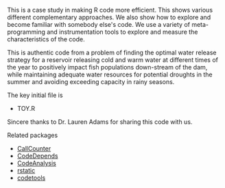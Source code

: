 This is a case study in making R code more efficient. This shows various different complementary
approaches. We also show how to explore and become familiar with somebody else's code. We use a
variety of meta-programming and instrumentation tools to explore and measure the characteristics of
the code.

This is authentic code from a problem of finding the optimal water release strategy for
a reservoir releasing cold and warm water at different times of the year to positively
impact fish populations down-stream of the dam, while maintaining adequate water resources
for potential droughts in the summer and avoiding exceeding capacity in rainy seasons.

The key initial file is 
+ TOY.R

Sincere thanks to Dr. Lauren Adams for sharing this code with us.

Related packages
+ [CallCounter](https://github.com/duncantl/CallCounter)
+ [CodeDepends](https://github.com/duncantl/CodeDepends)
+ [CodeAnalysis](https://github.com/duncantl/CodeAnalysis)
+ [rstatic](https://github.com/nick-ulle/rstatic)
+ [codetools](https://cran.r-project.org/web/packages/codetools/index.html)

